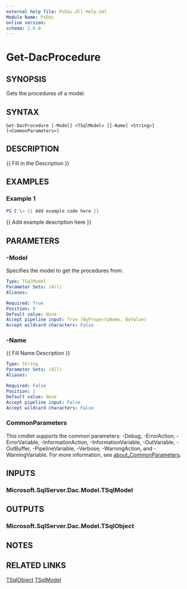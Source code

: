 ```yaml
---
external help file: PsDac.dll-Help.xml
Module Name: PsDac
online version:
schema: 2.0.0
---
```


# Get-DacProcedure

## SYNOPSIS
Gets the procedures of a model.

## SYNTAX

```
Get-DacProcedure [-Model] <TSqlModel> [[-Name] <String>] [<CommonParameters>]
```

## DESCRIPTION
{{ Fill in the Description }}

## EXAMPLES

### Example 1
```powershell
PS C:\> {{ Add example code here }}
```

{{ Add example description here }}

## PARAMETERS

### -Model
Specifies the model to get the procedures from.

```yaml
Type: TSqlModel
Parameter Sets: (All)
Aliases:

Required: True
Position: 0
Default value: None
Accept pipeline input: True (ByPropertyName, ByValue)
Accept wildcard characters: False
```

### -Name
{{ Fill Name Description }}

```yaml
Type: String
Parameter Sets: (All)
Aliases:

Required: False
Position: 1
Default value: None
Accept pipeline input: False
Accept wildcard characters: False
```

### CommonParameters
This cmdlet supports the common parameters: -Debug, -ErrorAction, -ErrorVariable, -InformationAction, -InformationVariable, -OutVariable, -OutBuffer, -PipelineVariable, -Verbose, -WarningAction, and -WarningVariable. For more information, see [about_CommonParameters](http://go.microsoft.com/fwlink/?LinkID=113216).

## INPUTS

### Microsoft.SqlServer.Dac.Model.TSqlModel

## OUTPUTS

### Microsoft.SqlServer.Dac.Model.TSqlObject

## NOTES

## RELATED LINKS

[TSqlObject](https://docs.microsoft.com/en-us/dotnet/api/microsoft.sqlserver.dac.model.tsqlobject)
[TSqlModel](https://docs.microsoft.com/en-us/dotnet/api/microsoft.sqlserver.dac.model.tsqlmodel)
